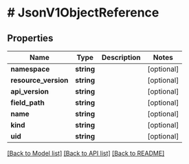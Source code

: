# # JsonV1ObjectReference

## Properties

Name | Type | Description | Notes
------------ | ------------- | ------------- | -------------
**namespace** | **string** |  | [optional]
**resource_version** | **string** |  | [optional]
**api_version** | **string** |  | [optional]
**field_path** | **string** |  | [optional]
**name** | **string** |  | [optional]
**kind** | **string** |  | [optional]
**uid** | **string** |  | [optional]

[[Back to Model list]](../../README.md#models) [[Back to API list]](../../README.md#endpoints) [[Back to README]](../../README.md)
